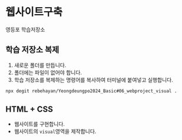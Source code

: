 # 웹사이트구축

영등포 학습저장소

## 학습 저장소 복제

1. 새로운 폴더를 만듭니다.
2. 폴더에는 파일이 없어야 합니다.
3. 학습 저장소를 복제하는 명령어를 복사하여 터미널에 붙여넣고 실행합니다.

```bash
npx degit rebehayan/Yeongdeungpo2024_Basic#06_webproject_visual .
```

## HTML + CSS

- 웹사이트를 구현합니다.
- 웹사이트의 `visual`영역을 제작합니다.
